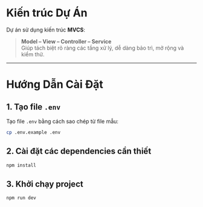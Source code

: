 # Kiến trúc Dự Án

Dự án sử dụng kiến trúc **MVCS**:

> **Model – View – Controller – Service**  
> Giúp tách biệt rõ ràng các tầng xử lý, dễ dàng bảo trì, mở rộng và kiểm thử.

---

# Hướng Dẫn Cài Đặt

## 1. Tạo file `.env`

Tạo file `.env` bằng cách sao chép từ file mẫu:

```bash
cp .env.example .env
```

## 2. Cài đặt các dependencies cần thiết

```bash
npm install
```

## 3. Khởi chạy project

```bash
npm run dev
```
